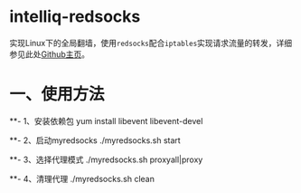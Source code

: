 # intelliq-redsocks

实现Linux下的全局翻墙，使用`redsocks`配合`iptables`实现请求流量的转发，详细参见此处[Github主页](https://github.com/darkk/redsocks)。


# 一、使用方法

**- 1、安装依赖包
   yum install  libevent libevent-devel

**- 2、启动myredsocks
   ./myredsocks.sh start

**- 3、选择代理模式
   ./myredsocks.sh proxyall|proxy

**- 4、清理代理
   ./myredsocks.sh clean
